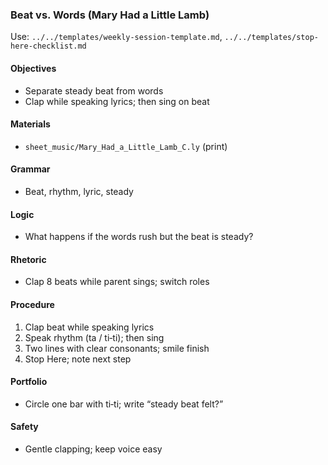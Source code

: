 ### Beat vs. Words (Mary Had a Little Lamb)

Use: `../../templates/weekly-session-template.md`, `../../templates/stop-here-checklist.md`

#### Objectives
- Separate steady beat from words
- Clap while speaking lyrics; then sing on beat

#### Materials
- `sheet_music/Mary_Had_a_Little_Lamb_C.ly` (print)

#### Grammar
- Beat, rhythm, lyric, steady

#### Logic
- What happens if the words rush but the beat is steady?

#### Rhetoric
- Clap 8 beats while parent sings; switch roles

#### Procedure
1) Clap beat while speaking lyrics
2) Speak rhythm (ta / ti‑ti); then sing
3) Two lines with clear consonants; smile finish
4) Stop Here; note next step

#### Portfolio
- Circle one bar with ti‑ti; write “steady beat felt?”

#### Safety
- Gentle clapping; keep voice easy


